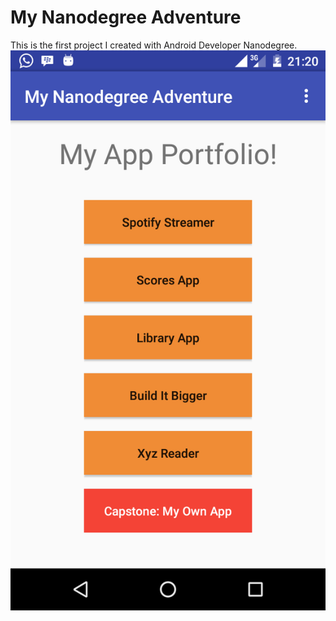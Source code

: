# My Nanodegree Adventure

This is the first project I created with Android Developer Nanodegree.
![My Nanodegree Adventure Screenshot](https://raw.githubusercontent.com/baguzzzaji/my-nanodegree-adventure/master/ss.png)